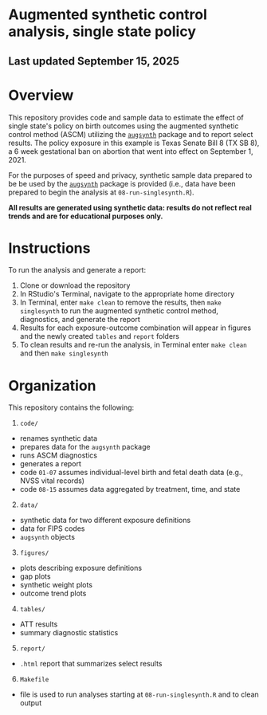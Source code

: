 # Augmented synthetic control analysis, single state policy

## Last updated September 15, 2025

# Overview

This repository provides code and sample data to estimate the effect of single state's policy on birth outcomes using the augmented synthetic control method (ASCM) utilizing the [`augsynth`](https://github.com/ebenmichael/augsynth) package and to report select results. The policy exposure in this example is Texas Senate Bill 8 (TX SB 8), a 6 week gestational ban on abortion that went into effect on September 1, 2021.

For the purposes of speed and privacy, synthetic sample data prepared to be be used by the [`augsynth`](https://github.com/ebenmichael/augsynth) package is provided (i.e., data have been prepared to begin the analysis at `08-run-singlesynth.R`).

**All results are generated using synthetic data: results do not reflect real trends and are for educational purposes only.**

# Instructions

To run the analysis and generate a report:

1.  Clone or download the repository
2.  In RStudio's Terminal, navigate to the appropriate home directory
3.  In Terminal, enter `make clean` to remove the results, then `make singlesynth` to run the augmented synthetic control method, diagnostics, and generate the report
4.  Results for each exposure-outcome combination will appear in figures and the newly created `tables` and `report` folders
5.  To clean results and re-run the analysis, in Terminal enter `make clean` and then `make singlesynth`

# Organization

This repository contains the following:

1.  `code/`

-   renames synthetic data
-   prepares data for the `augsynth` package
-   runs ASCM diagnostics
-   generates a report
-   code `01-07` assumes individual-level birth and fetal death data (e.g., NVSS vital records)
-   code `08-15` assumes data aggregated by treatment, time, and state

2.  `data/`

-   synthetic data for two different exposure definitions
-   data for FIPS codes
-   `augsynth` objects

3.  `figures/`

-   plots describing exposure definitions
-   gap plots
-   synthetic weight plots
-   outcome trend plots

4.  `tables/`

-   ATT results
-   summary diagnostic statistics

5.  `report/`

-   `.html` report that summarizes select results

6.  `Makefile`

-   file is used to run analyses starting at `08-run-singlesynth.R` and to clean output
